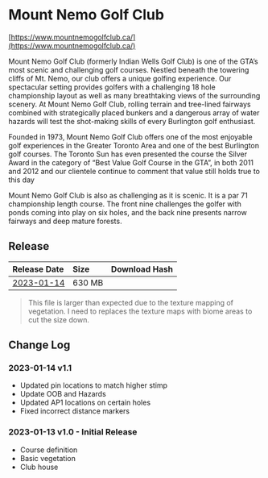 # Mount Nemo Golf Club

[https://www.mountnemogolfclub.ca/](https://www.mountnemogolfclub.ca/)

Mount Nemo Golf Club (formerly Indian Wells Golf Club) is one of the GTA’s most scenic and challenging golf courses. Nestled beneath the towering cliffs of Mt. Nemo, our club offers a unique golfing experience. Our spectacular setting provides golfers with a challenging 18 hole championship layout as well as many breathtaking views of the surrounding scenery. At Mount Nemo Golf Club, rolling terrain and tree-lined fairways combined with strategically placed bunkers and a dangerous array of water hazards will test the shot-making skills of every Burlington golf enthusiast.

Founded in 1973, Mount Nemo Golf Club offers one of the most enjoyable golf experiences in the Greater Toronto Area and one of the best Burlington golf courses. The Toronto Sun has even presented the course the Silver Award in the category of “Best Value Golf Course in the GTA”, in both 2011 and 2012 and our clientele continue to comment that value still holds true to this day

Mount Nemo Golf Club is also as challenging as it is scenic. It is a par 71 championship length course.  The front nine challenges the golfer with ponds coming into play on six holes, and the back nine presents narrow fairways and deep mature forests.

## Release

| Release Date | Size | Download Hash |
| :-- | :-- | :-- |
| [2023-01-14](https://1drv.ms/u/s!AqN33biz5OLCisBrArDMt9J2jPZa9w?e=fUu49B) | 630 MB | |  

> This file is larger than expected due to the texture mapping of vegetation.  I need to replaces the texture maps with biome areas to cut the size down.

## Change Log

### 2023-01-14 v1.1

- Updated pin locations to match higher stimp
- Update OOB and Hazards
- Updated AP1 locations on certain holes
- Fixed incorrect distance markers

### 2023-01-13 v1.0 - Initial Release

- Course definition
- Basic vegetation
- Club house
